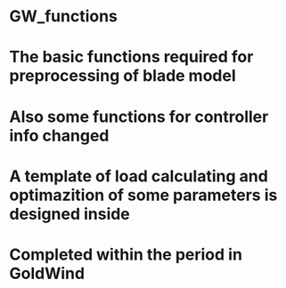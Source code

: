 # GW_functions
# The basic functions required for preprocessing of blade model
# Also some functions for controller info changed
# A template of load calculating and optimazition of some parameters is designed inside
# Completed within the period in GoldWind
